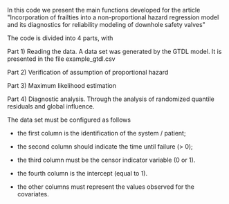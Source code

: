In this code we present the main functions developed for the article "Incorporation of frailties into a non-proportional hazard regression model and its diagnostics for reliability modeling of downhole safety valves"

The code is divided into 4 parts, with 

Part 1) Reading the data. A data set was generated by the GTDL model. It is presented in the file example_gtdl.csv 

Part 2) Verification of assumption of proportional hazard 

Part 3) Maximum likelihood estimation

Part 4) Diagnostic analysis. Through the analysis of randomized quantile residuals and global influence.

The data set must be configured as follows

- the first column is the identification of the system / patient;

- the second column should indicate the time until failure (> 0);

- the third column must be the censor indicator variable (0 or 1).

- the fourth column is the intercept (equal to 1).

- the other columns must represent the values observed for the covariates.
